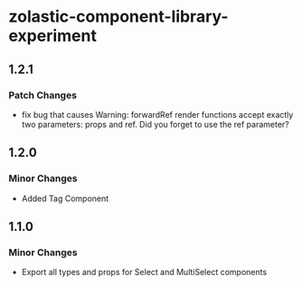 # zolastic-component-library-experiment

## 1.2.1

### Patch Changes

- fix bug that causes Warning: forwardRef render functions accept exactly two parameters: props and ref. Did you forget to use the ref parameter?

## 1.2.0

### Minor Changes

- Added Tag Component

## 1.1.0

### Minor Changes

- Export all types and props for Select and MultiSelect components
